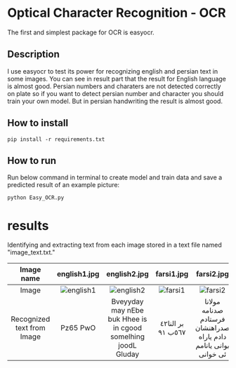 # Optical Character Recognition - OCR

The first and simplest package for OCR is easyocr.

## Description

I use easyocr to test its power for recognizing english and persian text in some images.
You can see in result part that the result for English language is almost good.
Persian numbers and charaters are not detected correctly on plate so if you want to detect persian number and character you should train your own model.
But in persian handwriting the result is almost good.

## How to install

```
pip install -r requirements.txt
```

##  How to run

Run below command in terminal to create model and train data and save a predicted result of an example picture:

```
python Easy_OCR.py
```

# results

Identifying and extracting text from each image stored in a text file named "image_text.txt."

|          Image name        |  english1.jpg    | english2.jpg    | farsi1.jpg    | farsi2.jpg    | 
| :----------------------:   | :---: | :---: |:---: |:---: |
|             Image          |  ![english1](https://github.com/javadnematollahi/python-assignment/assets/86910174/c946ecf8-bca8-4044-bf71-33c40f958d31)| ![english2](https://github.com/javadnematollahi/python-assignment/assets/86910174/e016b771-38f1-497e-a35b-551f647e1942)| ![farsi1](https://github.com/javadnematollahi/python-assignment/assets/86910174/02fdd9d8-4ad5-458f-b08f-cb793dc3ab77)| ![farsi2](https://github.com/javadnematollahi/python-assignment/assets/86910174/a7785c6e-c0aa-4688-8a04-16e4d7c6d36a)| 
| Recognized text from Image | Pz65 PwO  | Bveyyday may nEbe buk Hhee is in cgood somelhing joodL Gluday |بر النا٤٢ ٥٦٧ب ٩١| مولانا صدنامه فرستادم صدراهنشان دادم یاراه یوانی یانامم ئی خوانی | 






